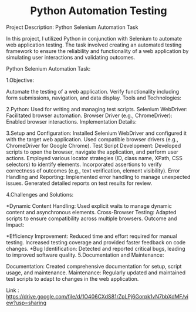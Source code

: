 <h1><center>Python Automation Testing</center></h1>
Project Description: Python Selenium Automation Task

In this project, I utilized Python in conjunction with Selenium to automate web application testing. The task involved creating an automated testing framework to ensure the reliability and functionality of a web application by simulating user interactions and validating outcomes.

Python Selenium Automation Task:

1.Objective:

Automate the testing of a web application.
Verify functionality including form submissions, navigation, and data display.
Tools and Technologies:

2.Python: Used for writing and managing test scripts.
Selenium WebDriver: Facilitated browser automation.
Browser Driver (e.g., ChromeDriver): Enabled browser interactions.
Implementation Details:

3.Setup and Configuration:
Installed Selenium WebDriver and configured it with the target web application.
Used compatible browser drivers (e.g., ChromeDriver for Google Chrome).
Test Script Development:
Developed scripts to open the browser, navigate the application, and perform user actions.
Employed various locator strategies (ID, class name, XPath, CSS selectors) to identify elements.
Incorporated assertions to verify correctness of outcomes (e.g., text verification, element visibility).
Error Handling and Reporting:
Implemented error handling to manage unexpected issues.
Generated detailed reports on test results for review.

4.Challenges and Solutions:

*Dynamic Content Handling:
Used explicit waits to manage dynamic content and asynchronous elements.
Cross-Browser Testing:
Adapted scripts to ensure compatibility across multiple browsers.
Outcome and Impact:

*Efficiency Improvement:
Reduced time and effort required for manual testing.
Increased testing coverage and provided faster feedback on code changes.
*Bug Identification:
Detected and reported critical bugs, leading to improved software quality.
5.Documentation and Maintenance:

Documentation:
Created comprehensive documentation for setup, script usage, and maintenance.
Maintenance:
Regularly updated and maintained test scripts to adapt to changes in the web application.


 
Link : https://drive.google.com/file/d/1O406CXdS81rZpLPj6Gorpk1vN7bbXdMF/view?usp=sharing
